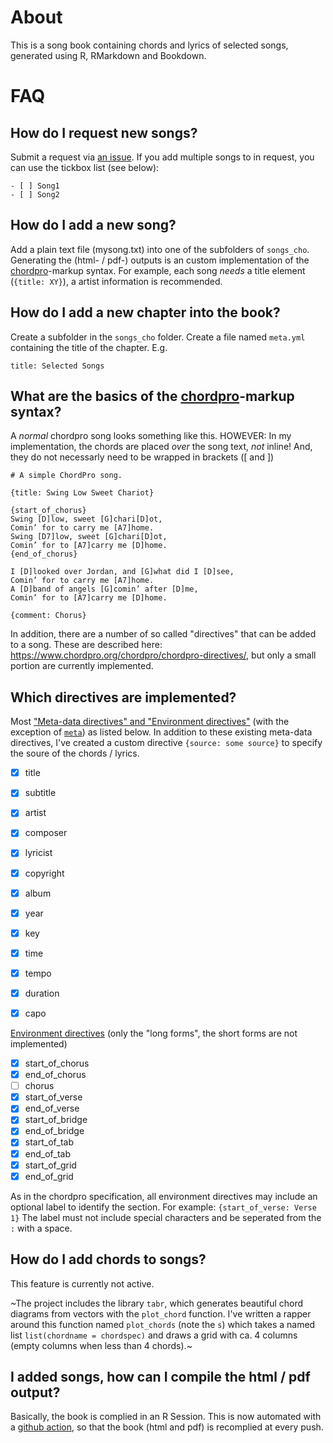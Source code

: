 
# About

This is a song book containing chords and lyrics of selected songs, generated using R, RMarkdown and Bookdown.

# FAQ

## How do I request new songs?

Submit a request via [an issue](https://github.com/ratnanil/Songs/issues). If you add multiple songs to in request, you can use the tickbox list (see below):

```
- [ ] Song1
- [ ] Song2
``` 

## How do I add a new song?

Add a plain text file (mysong.txt) into one of the subfolders of `songs_cho`. Generating the (html- / pdf-) outputs is an custom implementation of the [chordpro](https://www.chordpro.org/)-markup syntax. For example, each song *needs* a title element (`{title: XY}`), a artist information is recommended.


## How do I add a new chapter into the book?

Create a subfolder in the `songs_cho` folder. Create a file named `meta.yml` containing the title of the chapter. E.g.

```
title: Selected Songs
```


## What are the basics of the [chordpro](https://www.chordpro.org/)-markup syntax?

A *normal* chordpro song looks something like this. HOWEVER: In my implementation, the chords are placed *over* the song text, *not* inline! And, they do not necessarly need to be wrapped in brackets (\[ and \])

```
# A simple ChordPro song.

{title: Swing Low Sweet Chariot}

{start_of_chorus}
Swing [D]low, sweet [G]chari[D]ot,
Comin’ for to carry me [A7]home.
Swing [D7]low, sweet [G]chari[D]ot,
Comin’ for to [A7]carry me [D]home.
{end_of_chorus}

I [D]looked over Jordan, and [G]what did I [D]see,
Comin’ for to carry me [A7]home.
A [D]band of angels [G]comin’ after [D]me,
Comin’ for to [A7]carry me [D]home.

{comment: Chorus}
```

In addition, there are a number of so called "directives" that can be added to a song. These are described here: https://www.chordpro.org/chordpro/chordpro-directives/, but only a small portion are currently implemented.

## Which directives are implemented?

Most ["Meta-data directives" and "Environment directives"](https://www.chordpro.org/chordpro/chordpro-directives/) (with the exception of [`meta`](https://www.chordpro.org/chordpro/directives-meta/)) as listed below. In addition to these existing meta-data directives, I've created a custom directive `{source: some source}` to specify the soure of the chords / lyrics.

- [x] title
- [x] subtitle
- [x] artist
- [x] composer
- [x] lyricist
- [x] copyright
- [x] album
- [x] year
- [x] key
- [x] time
- [x] tempo
- [x] duration
- [x] capo 


[Environment directives](https://www.chordpro.org/chordpro/directives-env/) (only the "long forms", the short forms are not implemented)

- [x] start_of_chorus
- [x] end_of_chorus
- [ ] chorus
- [x] start_of_verse
- [x] end_of_verse
- [x] start_of_bridge
- [x] end_of_bridge
- [x] start_of_tab
- [x] end_of_tab
- [x] start_of_grid
- [x] end_of_grid

As in the chordpro specification, all environment directives may include an optional label to identify the section. For example: `{start_of_verse: Verse 1}` The label must not include special characters and be seperated from the `:` with a space.

## How do I add chords to songs?

This feature is currently not active. 

~The project includes the library `tabr`, which generates beautiful chord diagrams from vectors with the `plot_chord` function. I've written a rapper around this function named `plot_chords` (note the `s`) which takes a named list `list(chordname = chordspec)` and draws a grid with ca. 4 columns (empty columns when less than 4 chords).~


## I added songs, how can I compile the html / pdf output?

Basically, the book is complied in an R Session. This is now automated with a [github action](https://github.com/ratnanil/Songs/actions), so that the book (html and pdf) is recomplied at every push.

